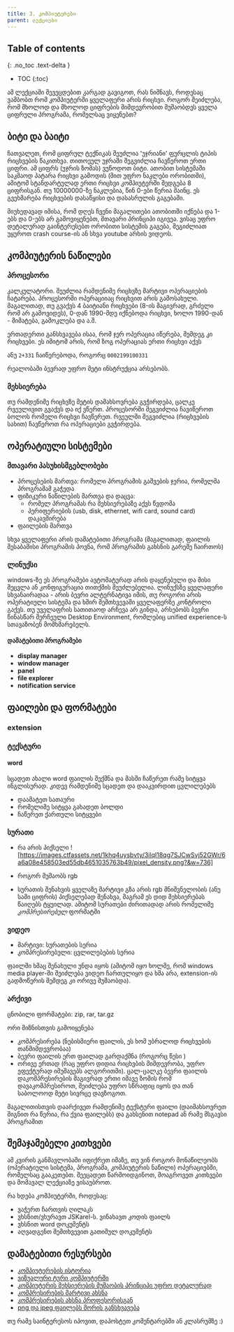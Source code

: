 ```yaml
---
title: 3. კომპიუტერები
parent: ლექციები
---
```


## Table of contents
{: .no_toc .text-delta }

- TOC
{:toc}



ამ ლექციაში შევეცდებით კარგად გავიგოთ, რას ნიშნავს, როდესაც ვამბობთ რომ კომპიუტერში ყველაფერი არის რიცხვი. როგორ შეიძლება, რომ მხოლოდ და მხოლოდ ციფრების მიმდევრობით მუშაობდეს ყველა ციფრული პროგრამა, რომელსაც ვიყენებთ?


## ბიტი და ბაიტი
ჩათვალეთ, რომ ციფრულ ტექნიკას შეუძლია 'უჯრიანი' ფურცლის ტიპის რიცხვების წაკითხვა. თითოეულ უჯრაში შეგვიძლია ჩავწეროთ ერთი ციფრი. ამ ციფრს (უჯრის ზომას) ვუწოდოთ ბიტი. ათობით სისტემაში საკმაოდ პატარა რიცხვი გამოდის (მით უფრო ნაკლები ორობითში), ამიტომ სტანდარტულად ერთი რიცხვი კომპიუტერში შედგება 8 ციფრისგან. თუ 10000000-ზე ნაკლებია, წინ 0-ები წერია მაინც. ეს გვეხმარება რიცხვების დასაწყისი და დასასრულის გაგებაში.  

მიუხედავად იმისა, რომ დღეს ჩვენი მაგალითები ათობითში იქნება და 1-ებს და 0-ებს არ გამოვიყენებთ, მთავარი პრინციპი იგივეა. ვისაც უფრო დეტალურად გაინტერესებთ ორობითი სისტემის გაგება, შეგიძლიათ უყუროთ crash course-ის ან სხვა youtube არხის ვიდეოს.

## კომპიუტერის ნაწილები
### პროცესორი
კალკულატორი. შეუძლია რამდენიმე რიცხვზე მარტივი ოპერაციების ჩატარება. პროცესორში ოპერაციიაც რიცხვით არის გამოსახული. მაგალითად, თუ გვაქვს 4 ბაიტიანი რიცხვები (8-ის მაგივრად, გრძელი რომ არ გამოვიდეს), 0-დან 1990-მდე იქნებოდა რიცხვი, ხოლო 1990-დან - მიმატება, გამოკლება და ა.შ.

ერთადერთი განსხვავება ისაა, რომ ჯერ ოპერაცია იწერება, შემდეგ კი რიცხვები. ეს იმიტომ არის, რომ ზოგ ოპერაციას ერთი რიცხვი აქვს 

ანუ `2+331` ჩაიწერებოდა, როგორც `0002199100331`

რეალობაში ბევრად უფრო მეტი ინსტრუქცია არსებობს. 

### მეხსიერება
თუ რამდენიმე რიცხვზე მეტის დამახსოვრება გვჭირდება, ცალკე რვეულივით გვაქვს და იქ ვწერთ. პროცესორში შეგვიძლია ჩავიწეროთ ბოლოს რომელი რიცხვი ჩავწერეთ. რვეულში შეგვიძლია (რიცხვების სახით) ჩავწეროთ რა ოპერაციები გვჭირდება. 


## ოპერატიული სისტემები
### მთავარი პასუხისმგებლობები
- პროცესების მართვა: რომელი პროგრამის გაშვების ჯერია, რომელმა პროგრამამ გაჭედა
- ფიზიკური ნაწილების მართვა და დაცვა:
    + რომელ პროგრამას რა მეხსიერებაზე აქვს წვდომა
    + პერიფერიების (usb, disk, ethernet, wifi card, sound card) დაკავშირება
- ფაილების მართვა

სხვა ყველაფერი არის დამატებითი პროგრამა (მაგალითად, ფაილის შესაბამისი პროგრამის პოვნა, რომ პროგრამის გახსნის გარეშე ჩაირთოს)


### ლინუქსი
windows-ზე ეს პროგრამები ავტომატურად არის დაყენებული და მისი შეცვლა ან კონფიგურაცია თითქმის შეუძლებელია. ლინუქსზე ყველაფერი სხვანაირადაა - არის ბევრი ალტერნატივა იმის, თუ როგორი არის ოპერატიული სისტემა და ხშირ შემთხვევაში ყველაფერზე კონტროლი გაქვს. თუ უველაფრის სათითაოდ არჩევა არ გინდა, არსებობს ბევრი წინასწარ შერჩეული Desktop Environment, რომლებიც unified experience-ს სთავაზობენ მომხმარებელს.

#### დამატებითი პროგრამები
- **display manager**
- **window manager**
- **panel**
- **file explorer**
- **notification service**

## ფაილები და ფორმატები
### extension
### ტექსტური

#### word
სცადეთ ახალი word ფაილის შექმნა და მასში ჩაწერეთ რამე სიტყვა ინგლისურად. კიდევ რამდენიმე სცადეთ და დააკვირდით ცვლილებებს
- დაამატეთ სათაური
- რომელიმე სიტყვა გახადეთ ბოლდი 
- ჩაწერეთ ქართული სიტყვები

### სურათი
- რა არის პიქსელი
![https://images.ctfassets.net/1khq4uysbvty/3ilqI18qg7SJCwSvj52GWr/6a6a08e458503ed55db4651035763b49/pixel_density.png?&w=736]

- როგორ მუშაობს rgb
- სურათის შენახვის ყველაზე მარტივი გზა არის rgb მნიშვნელობის (ანუ სამი ციფრის) პიქსელებად შენახვა, მაგრამ ეს დიდ მეხსიერებას წაიღებს ტყუილად. ამიტომ სურათები ძირითადად არის რომელიმე *კომპრესირებულ* ფორმატში 


### ვიდეო
- მარტივი: სურათების სერია
- კომპრესირებული: ცვლილებების სერია

ფაილში ხმაც შენახული უნდა იყოს (ამიტომ იყო ხოლმე, რომ windows media player-ში შეიძლება ვიდეო ჩართულიყო და ხმა არა, extension-ის გადმოწერის შემდეგ კი ორივე მუშაობდა).

### არქივი 
ცნობილი ფორმატები: zip, rar, tar.gz

ორი მიზნისთვის გამოიყენება
- კომპრესირება (ნებისმიერი ფაილის, ეს ხომ უბრალოდ რიცხვების თანმიმდევრობაა)
- ბევრი ფაილის ერთ ფაილად გარდაქმნა (როგორც წესი )
- ორივე ერთად (რაც უფრო დიდია რიცხვბის მიმდევრობა, უფრო ეფექტურად იმუშავებს ალგორითმი). ცალ-ცალკე ბევრი ფაილის დაკომპრესირების მაგივრად ერთი იმავე ზომის რომ დავაკომპრესიროთ, შეიძლება უფრო სწრაფიც იყოს და თან საბოლოოდ მეტი სივრცე დავზოგოთ.

მაგალითისთვის დაარქივეთ რამდენიმე ტექსტური ფაილი (დაიმახსოვრეთ შიგნით რა წერია, რა ქვია ფაილებს) და გახსენით notepad ან რამე მსგავსი პროგრამით

## შემაჯამებელი კითხვები
ამ კვირის განმავლობაში იფიქრეთ იმაზე, თუ ვინ როგორ მონაწილეობს (ოპერატიული სისტემა, პროგრამა, კომპიუტერის ნაწილი) ოპერაციებში, რომელსაც გააკეთებთ. შეეცადეთ წარმოიდგინოთ, მოაგროვეთ კითხვები და მომავალ ლექციაზე ვისაუბროთ.

რა ხდება კომპიუტერში, როდესაც:
- ვაჭერთ ჩართვის ღილაკს
- ვხსნით/ვხურავთ JSKarel-ს. ვინახავთ კოდის ფაილს
- ვხსნით word დოკუმენტს
- აღვადგენთ შემთხვევით გათიშულ დოკუმენტს


## დამატებითი რესურსები
- [კომპიუტერების ისტორია](https://www.youtube.com/watch?v=O5nskjZ_GoI)
- [ვიზუალური ტური კომპიუტერში](https://www.youtube.com/watch?v=AkFi90lZmXA)
- [კომპიუტერის მეხსიერების მუშაობის პრინციპი უფრო დეტალურად](https://www.youtube.com/watch?v=TQCr9RV7twk)
- [კომპრესირების მარტივი ახსნა](https://www.youtube.com/watch?v=OtDxDvCpPL4)
- [კომპრესირების ახსნა პროფესორისგან](https://www.youtube.com/watch?v=Lto-ajuqW3w)
- [png და jpeg ფაილებს შორის განსხვავება](https://www.youtube.com/watch?v=Ba89cI9eIg8)

თუ რამე საინტერესოს იპოვით, დაპოსტეთ კომენტარებში ან კლასრუმზე :)
